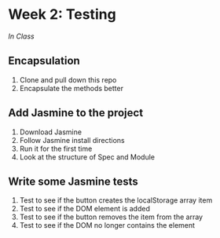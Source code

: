 # Week 2: Testing
*In Class*

## Encapsulation

1. Clone and pull down this repo
2. Encapsulate the methods better

## Add Jasmine to the project

1. Download Jasmine
2. Follow Jasmine install directions
3. Run it for the first time
4. Look at the structure of Spec and Module

## Write some Jasmine tests

1. Test to see if the button creates the localStorage array item
2. Test to see if the DOM element is added
3. Test to see if the button removes the item from the array
3. Test to see if the DOM no longer contains the element